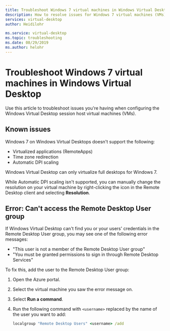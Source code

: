 ```yaml
---
title: Troubleshoot Windows 7 virtual machines in Windows Virtual Desktop - Azure
description: How to resolve issues for Windows 7 virtual machines (VMs) in a Windows Virtual Desktop environment.
services: virtual-desktop
author: Heidilohr

ms.service: virtual-desktop
ms.topic: troubleshooting
ms.date: 08/29/2019
ms.author: helohr
---
```

# Troubleshoot Windows 7 virtual machines in Windows Virtual Desktop

Use this article to troubleshoot issues you're having when configuring the Windows Virtual Desktop session host virtual machines (VMs).

## Known issues

Windows 7 on Windows Virtual Desktops doesn't support the following:

- Virtualized applications (RemoteApps)
- Time zone redirection
- Automatic DPI scaling

Windows Virtual Desktop can only virtualize full desktops for Windows 7.

While Automatic DPI scaling isn't supported, you can manually change the resolution on your virtual machine by right-clicking the icon in the Remote Desktop client and selecting **Resolution**.

## Error: Can't access the Remote Desktop User group

If Windows Virtual Desktop can't find you or your users' credentials in the Remote Desktop User group, you may see one of the following error messages:

- "This user is not a member of the Remote Desktop User group"
- "You must be granted permissions to sign in through Remote Desktop Services"

To fix this, add the user to the Remote Desktop User group:

1. Open the Azure portal.
2. Select the virtual machine you saw the error message on.
3. Select **Run a command**.
4. Run the following command with `<username>` replaced by the name of the user you want to add:
   
   ```cmd
   localgroup "Remote Desktop Users" <username> /add
   ```